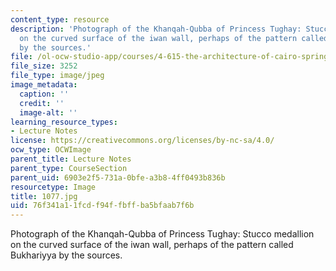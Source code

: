 ```yaml
---
content_type: resource
description: 'Photograph of the Khanqah-Qubba of Princess Tughay: Stucco medallion
  on the curved surface of the iwan wall, perhaps of the pattern called Bukhariyya
  by the sources.'
file: /ol-ocw-studio-app/courses/4-615-the-architecture-of-cairo-spring-2002/76f341a11fcdf94ffbffba5bfaab7f6b_1077.jpg
file_size: 3252
file_type: image/jpeg
image_metadata:
  caption: ''
  credit: ''
  image-alt: ''
learning_resource_types:
- Lecture Notes
license: https://creativecommons.org/licenses/by-nc-sa/4.0/
ocw_type: OCWImage
parent_title: Lecture Notes
parent_type: CourseSection
parent_uid: 6903e2f5-731a-0bfe-a3b8-4ff0493b836b
resourcetype: Image
title: 1077.jpg
uid: 76f341a1-1fcd-f94f-fbff-ba5bfaab7f6b
---
```

Photograph of the Khanqah-Qubba of Princess Tughay: Stucco medallion on the curved surface of the iwan wall, perhaps of the pattern called Bukhariyya by the sources.
